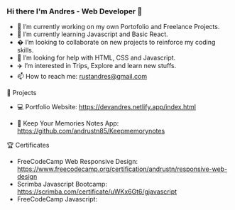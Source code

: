 ### Hi there I'm Andres - Web Developer 👋 ### 


- 🔭 I’m currently working on my own Portofolio and Freelance Projects.
- 📇 I’m currently learning Javascript and Basic React.
- � I’m looking to collaborate on new projects to reinforce my coding skills.
- 👾 I’m looking for help with HTML, CSS and Javascript.
- ✈️ I’m interested in Trips, Explore and learn new stuffs.
- 📫 How to reach me: rustandres@gmail.com

 💾 Projects

- 💻 Portfolio Website: https://devandres.netlify.app/index.html

- 📝 Keep Your Memories Notes App: https://github.com/andrustn85/Keepmemorynotes

🏆 Certificates

  - FreeCodeCamp Web Responsive Design: https://www.freecodecamp.org/certification/andrustn/responsive-web-design
  - Scrimba Javascript Bootcamp: https://scrimba.com/certificate/uWKx6Gt6/gjavascript
  - FreeCodeCamp Javascript: 
